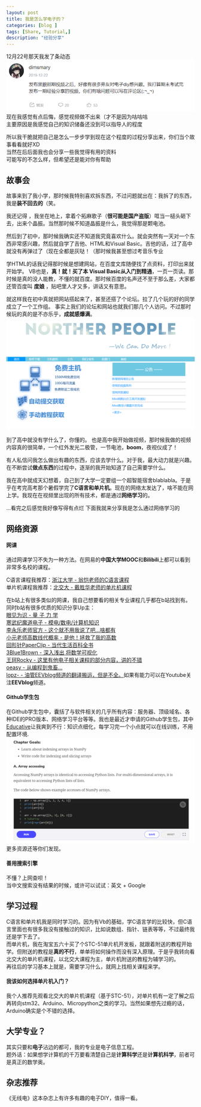 ```yaml
---
layout: post
title: 我是怎么学电子的？
categories: [blog ]
tags: [Share, Tutorial,]
description: "经验分享"
---
```

12月22号那天我发了条动态
![](/img/tail/post_dt.png)
现在我感觉有点后悔，感觉视频做不出来（才不是因为咕咕咕  
主要原因是我感觉自己的知识储备还没到可以指导人的程度  

所以我干脆就把自己是怎么一步步学到现在这个程度的过程分享出来，你们当个故事看看就好XD  
当然在后后面我也会分享一些我觉得有用的资料  
可能写的不怎么样，但希望还是能对你有帮助  
## 故事会
故事来到了我小学，那时候我特别喜欢拆东西，不过问题就出在：我拆了的东西，我是**装不回去的**（笑。

我还记得 ，我坐在地上，拿着个拓麻歌子（**很可能是国产盗版**）哐当一槌头砸下去，出来个晶振。当然那时候不知道晶振是什么，我觉得那是颗电池。

然后到了初中，那时候我确实还不知道我究竟喜欢什么。就会突然有一天对一个东西非常感兴趣，然后就自学了吉他、HTML和Visual Basic。吉他的话，过了高中就没有再弹过了（现在全都是灰哒！（那时候我甚至想过考音乐专业

学HTML的话我记得那时候是想建网站，在百度文库随便找了点资料，打印出来就开始学。
VB也是，**真！就！**买了本 Visual Basic从**入门到精通**，一页一页读。那时候是真的没人能教，不懂的就百度。那时候百度的名声还不至于那么差，大家都还管百度叫 **度娘** ，贴吧里人才又多，讲话又有意思。

就这样我在初中真就把网站搭起来了，甚至还搭了个论坛。拉了几个玩的好的同学成立了一个工作组。
事实上我们的论坛和网站也就我们那几个人访问。不过那时候玩的真的是不亦乐乎，**成就感爆满**。
![](/img/tail/np.png)

到了高中就没有学什么了，你懂的。
也是高中我开始做视频，那时候我做的视频内容真的很简单，一个红外发光二极管，一节电池，**boom**，夜视仪成了！

有人私信问我怎么做出有趣的东西，应该去学什么。对于我，最大动力就是兴趣。在不断尝试**做点东西**的过程中，逐渐的我开始知道了自己需要学什么。

我在高中就成天幻想着，自己到了大学一定要组一个超智能宿舍blablabla。于是乎在考完高考那个暑假学完了**C语言和单片机**。现在的网络太发达了，啥不能在网上学。我现在在视频里出现的所有技术，都是通过**网络学习**的。

...看完之后感觉我好像写得有点烂 下面我就来分享我是怎么通过网络学习的
## 网络资源
#### 网课
通过网课学习不失为一种方法。在网易的**中国大学MOOC**和**Bilibili**上都可以看到非常多名校的课程。

C语言课程我推荐：[浙江大学 - 翁恺老师的C语言课程](https://www.bilibili.com/video/av15267247 "翁恺老师的C语言课程")  
单片机课程我推荐：[北交大 - 戴胜华老师的单片机课程](https://www.bilibili.com/video/av44807842?from=search&seid=14621382390702406514 "北交大 - 戴胜华老师的单片机课程")  

在b站上有很多类似的网课，我自己想要看的相关专业课程几乎都在b站找到有。  
同时b站有很多优质的知识分享Up主：  
[眼见为识 - 量 子 力 学](https://space.bilibili.com/430948380/ "眼见为识 - 量 子 力 学")  
[寒武纪魔道电子 - 模电/数电/计算机知识](https://space.bilibili.com/332189648/ "寒武纪魔道电子 - 模电/数电/计算机知识")  
[李永乐老师官方 - 这个就不用我说了吧...啥都有](https://space.bilibili.com/9458053/ "李永乐老师官方 - 这个就不用我说了吧...啥都有")  
[小元老师高数线代概率 - 是他！拯救了我的高数](https://space.bilibili.com/74434623/ "小元老师高数线代概率 - 是他！拯救了我的高数")  
[回形针PaperClip - 当代生活百科全书](https://space.bilibili.com/258150656/ "回形针PaperClip - 当代生活百科全书")  
[3Blue1Brown - 深入浅出 将数学可视化](https://space.bilibili.com/88461692/ "3Blue1Brown - 深入浅出 将数学可视化")  
[王珂Rocky - 这里有他电子相关课程的部分内容，讲的不错](https://space.bilibili.com/95257211/ "王珂Rocky - 这里有他电子相关课程的部分内容，讲的不错")  
[oeasy - 从编程到鬼畜...](https://space.bilibili.com/2884629/ "oeasy - 从编程到鬼畜...")  
[lopz- - 油管EEVblog频道的翻译搬运，但是不全。](https://space.bilibili.com/331325599/ "lopz- - 油管EEVblog频道的翻译搬运，但是不全。")如果有能力可以在Youtube关注**EEVblog**频道。  

#### Github学生包
在Github学生包中，囊括了与软件相关的几乎所有内容：服务器、顶级域名、各种IDE的PRO版本、网络学习平台等等。我也是最近才申请的Github学生包，其中[Educative](https://www.educative.io/learn "Educative")让我爽到不行：知识点细化，每学习完一个小点就可以在线训练，不用配置环境.  
![](/img/tail/creative.png)
更多资源还等你们发现。

#### 善用搜索引擎
不懂？上网查呗！  
当中文搜索没有结果的时候，或许可以试试：英文 + Google 

## 学习过程
C语言和单片机我是同时学习的。因为有Vb的基础，学C语言学的比较快，但C语言里面也有很多我没有接触过的知识，比如说数组、指针、链表等等，不过最终我还是学下去了。  
而单片机，我在淘宝五六十买了个STC-51单片机开发板，就跟着附送的教程开始学。但附送的教程是**真的不行**，单单将如何操作而没有深入原理。于是乎我转向看北交大的单片机课程，以北交大课程为主，单片机附送的教程为辅学习的。  
再往后的学习基本上就是，需要学习什么，就网上找相关课程来学。
#### 我该如何选择单片机入门？
我个人推荐先观看北交大的单片机课程（基于STC-51），对单片机有一定了解之后再转向stm32、Arduino、Micropython之类的学习。当然如果想先过瘾的话，Arduino确实是个不错的选择。
## 大学专业？
其实只要和**电子**沾边的都可，我的专业是电子信息工程。  
题外话：如果想学计算机的千万要看清楚自己是**计算科学**还是**计算机科学**，前者可是真正的数学奥。
## 杂志推荐
《无线电》这本杂志上有许多有趣的电子DIY，值得一看。